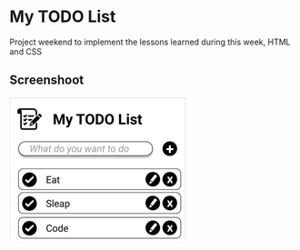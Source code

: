 # My TODO List

Project weekend to implement the lessons learned during this week, HTML and CSS

## Screenshoot

![Screenshoot](images/screenshoot.png)
